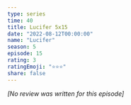 ```yaml
---
type: series
time: 40
title: Lucifer 5x15
date: "2022-08-12T00:00:00"
name: "Lucifer"
season: 5
episode: 15
rating: 3
ratingEmoji: "⭐️⭐️⭐️"
share: false
---
```


_[No review was written for this episode]_
